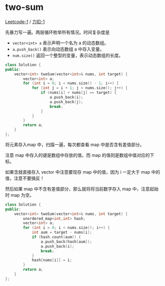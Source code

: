 # two-sum

[Leetcode-1](https://leetcode.com/problems/two-sum/submissions/) / [力扣-1](https://leetcode-cn.com/problems/two-sum/submissions/)

先暴力写一遍。两层循环枚举所有情况。时间复杂度是 

* `vector<int> a` 表示声明一个名为 a 的动态数组。
* `a.push_back()` 表示向动态数组 a 中存入变量。
* `num.size()` 返回一个整型的变量，表示动态数组的长度。

```cpp
class Solution {
public:
    vector<int> twoSum(vector<int>& nums, int target) {
        vector<int> a;
        for (int i = 0; i < nums.size() - 1; i++) {
            for (int j = i + 1; j < nums.size(); j++) {
                if (nums[i] + nums[j] == target) {
                    a.push_back(i);
                    a.push_back(j);
                    break;
                }
            }
        }
        return a;
    }
};
```

将元素存入map 中，扫描一遍，每次都查看 map 中是否含有差值部分。

注意 map 中存入的键是数组中存放的值，而 map 的值则是数组中值对应的下标。

如果含就直接存入 vector 中注意要现存 map 中的值，因为 i 一定大于 map 中的值，注意不要搞反！

然后如果 map 中不含有差值部分，那么就将将当前数字存入 map 中，注意起始时 map 为空。

```cpp
class Solution {
public:
    vector<int> twoSum(vector<int>& nums, int target) {
        unordered_map<int,int> hash;
        vector<int> a;
        for (int i = 0; i < nums.size(); i++) {
            int aum = target - nums[i];
            if (hash.count(aum)) {
                a.push_back(hash[aum]);
                a.push_back(i);
                break;
            }
            hash[nums[i]] = i;
        }
        return a;
    }
};
```
